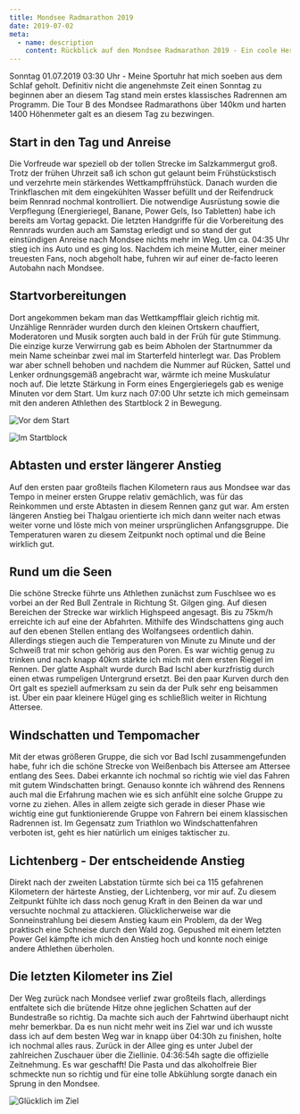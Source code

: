 ```yaml
---
title: Mondsee Radmarathon 2019
date: 2019-07-02
meta:
  - name: description
    content: Rückblick auf den Mondsee Radmarathon 2019 - Ein coole Herausforderung über 140km
---
```


Sonntag 01.07.2019 03:30 Uhr - Meine Sportuhr hat mich soeben aus dem Schlaf geholt. Definitiv nicht die angenehmste Zeit einen Sonntag zu beginnen aber an diesem Tag stand mein erstes klassisches Radrennen am Programm. Die Tour B des Mondsee Radmarathons über 140km und harten 1400 Höhenmeter galt es an diesem Tag zu bezwingen.

<!-- more -->

## Start in den Tag und Anreise

Die Vorfreude war speziell ob der tollen Strecke im Salzkammergut groß. Trotz der frühen Uhrzeit saß ich schon gut gelaunt beim Frühstückstisch und verzehrte mein stärkendes Wettkampffrühstück. Danach wurden die Trinkflaschen mit dem eingekühlten Wasser befüllt und der Reifendruck beim Rennrad nochmal kontrolliert. Die notwendige Ausrüstung sowie die Verpflegung (Energieriegel, Banane, Power Gels, Iso Tabletten) habe ich bereits am Vortag gepackt. Die letzten Handgriffe für die Vorbereitung des Rennrads wurden auch am Samstag erledigt und so stand der gut einstündigen Anreise nach Mondsee nichts mehr im Weg. 
Um ca. 04:35 Uhr stieg ich ins Auto und es ging los. Nachdem ich meine Mutter, einer meiner treuesten Fans, noch abgeholt habe, fuhren wir auf einer de-facto leeren Autobahn nach Mondsee. 

## Startvorbereitungen

Dort angekommen bekam man das Wettkampfflair gleich richtig mit. Unzählige Rennräder wurden durch den kleinen Ortskern chauffiert, Moderatoren und Musik sorgten auch bald in der Früh für gute Stimmung. Die einzige kurze Verwirrung gab es beim Abholen der Startnummer da mein Name scheinbar zwei mal im Starterfeld hinterlegt war. Das Problem war aber schnell behoben und nachdem die Nummer auf Rücken, Sattel und Lenker ordnungsgemäß angebracht war, wärmte ich meine Muskulatur noch auf. Die letzte Stärkung in Form eines Engergieriegels gab es wenige Minuten vor dem Start. Um kurz nach 07:00 Uhr setzte ich mich gemeinsam mit den anderen Athlethen des Startblock 2 in Bewegung. 

![Vor dem Start](/img/posts/radmarathon-mondsee-2019/1.jpeg)

![Im Startblock](/img/posts/radmarathon-mondsee-2019/2.jpeg)

## Abtasten und erster längerer Anstieg

Auf den ersten paar großteils flachen Kilometern raus aus Mondsee war das Tempo in meiner ersten Gruppe relativ gemächlich, was für das Reinkommen und erste Abtasten in diesem Rennen ganz gut war. Am ersten längeren Anstieg bei Thalgau orientierte ich mich dann weiter nach etwas weiter vorne und löste mich von meiner ursprünglichen Anfangsgruppe. Die Temperaturen waren zu diesem Zeitpunkt noch optimal und die Beine wirklich gut. 

## Rund um die Seen

Die schöne Strecke führte uns Athlethen zunächst zum Fuschlsee wo es vorbei an der Red Bull Zentrale in Richtung St. Gilgen ging.  Auf diesen Bereichen der Strecke war wirklich Highspeed angesagt. Bis zu 75km/h erreichte ich auf eine der Abfahrten. Mithilfe des Windschattens ging auch auf den ebenen Stellen entlang des Wolfangsees ordentlich dahin. Allerdings stiegen auch die Temperaturen von Minute zu Minute und der Schweiß trat mir schon gehörig aus den Poren. Es war wichtig genug zu trinken und nach knapp 40km stärkte ich mich mit dem ersten Riegel im Rennen. Der glatte Asphalt wurde durch Bad Ischl aber kurzfristig durch einen etwas rumpeligen Untergrund ersetzt. Bei den paar Kurven durch den Ort galt es speziell aufmerksam zu sein da der Pulk sehr eng beisammen ist. Über ein paar kleinere Hügel ging es schließlich weiter in Richtung Attersee.

## Windschatten und Tempomacher

Mit der etwas größeren Gruppe, die sich vor Bad Ischl zusammengefunden habe, fuhr ich die schöne Strecke von Weißenbach bis Attersee am Attersee entlang des Sees. Dabei erkannte ich nochmal so richtig wie viel das Fahren mit gutem Windschatten bringt. Genauso konnte ich während des Rennens auch mal die Erfahrung machen wie es sich anfühlt eine solche Gruppe zu vorne zu ziehen. Alles in allem zeigte sich gerade in dieser Phase wie wichtig eine gut funktionierende Gruppe von Fahrern bei einem klassischen Radrennen ist. Im Gegensatz zum Triathlon wo Windschattenfahren verboten ist, geht es hier natürlich um einiges taktischer zu.

## Lichtenberg - Der entscheidende Anstieg

Direkt nach der zweiten Labstation türmte sich bei ca 115 gefahrenen Kilometern der härteste Anstieg, der Lichtenberg, vor mir auf. Zu diesem Zeitpunkt fühlte ich dass noch genug Kraft in den Beinen da war und versuchte nochmal zu attackieren. Glücklicherweise war die Sonneinstrahlung bei diesem Anstieg kaum ein Problem, da der Weg praktisch eine Schneise durch den Wald zog. Gepushed mit einem letzten Power Gel kämpfte ich mich den Anstieg hoch und konnte noch einige andere Athlethen überholen.

## Die letzten Kilometer ins Ziel

Der Weg zurück nach Mondsee verlief zwar großteils flach, allerdings entfaltete sich die brütende Hitze ohne jeglichen Schatten auf der Bundestraße so richtig. Da machte sich auch der Fahrtwind überhaupt nicht mehr bemerkbar. Da es nun nicht mehr weit ins Ziel war und ich wusste dass ich auf dem besten Weg war in knapp über 04:30h zu finishen, holte ich nochmal alles raus. Zurück in der Allee ging es unter Jubel der zahlreichen Zuschauer über die Ziellinie. 04:36:54h sagte die offizielle Zeitnehmung. Es war geschafft!
Die Pasta und das alkoholfreie Bier schmeckte nun so richtig und für eine tolle Abkühlung sorgte danach ein Sprung in den Mondsee. 

![Glücklich im Ziel](/img/posts/radmarathon-mondsee-2019/3.jpeg)